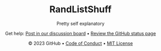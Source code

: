 <header>

<!--
  <<< Author notes: Course header >>>
  [3580329](https://github.com/user-attachments/assets/974e70a6-cf5d-47cb-be29-3084bf57861c)

-->

# RandListShuff
Pretty self explanatory

Get help: [Post in our discussion board](https://github.com/orgs/skills/discussions/categories/github-pages) &bull; [Review the GitHub status page](https://www.githubstatus.com/)

&copy; 2023 GitHub &bull; [Code of Conduct](https://www.contributor-covenant.org/version/2/1/code_of_conduct/code_of_conduct.md) &bull; [MIT License](https://gh.io/mit)

</footer>
